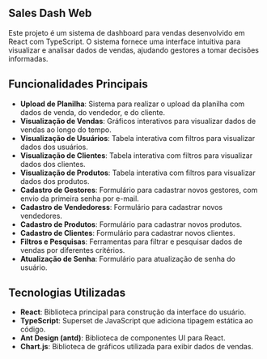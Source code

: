 ## Sales Dash Web

Este projeto é um sistema de dashboard para vendas desenvolvido em React com TypeScript. O sistema fornece uma interface intuitiva para visualizar e analisar dados de vendas, ajudando gestores a tomar decisões informadas.

## Funcionalidades Principais

- **Upload de Planilha**: Sistema para realizar o upload da planilha com dados de venda, do vendedor, e do cliente.
- **Visualização de Vendas**: Gráficos interativos para visualizar dados de vendas ao longo do tempo.
- **Visualização de Usuários**: Tabela interativa com filtros para visualizar dados dos usuários.
- **Visualização de Clientes**: Tabela interativa com filtros para visualizar dados dos clientes.
- **Visualização de Produtos**: Tabela interativa com filtros para visualizar dados dos produtos.
- **Cadastro de Gestores**: Formulário para cadastrar novos gestores, com envio da primeira senha por e-mail.
- **Cadastro de Vendedoress**: Formulário para cadastrar novos vendedores.
- **Cadastro de Produtos**: Formulário para cadastrar novos produtos.
- **Cadastro de Clientes**: Formulário para cadastrar novos clientes.
- **Filtros e Pesquisas**: Ferramentas para filtrar e pesquisar dados de vendas por diferentes critérios.
- **Atualização de Senha**: Formulário para atualização de senha do usuário.

## Tecnologias Utilizadas

- **React**: Biblioteca principal para construção da interface do usuário.
- **TypeScript**: Superset de JavaScript que adiciona tipagem estática ao código.
- **Ant Design (antd)**: Biblioteca de componentes UI para React.
- **Chart.js**: Biblioteca de gráficos utilizada para exibir dados de vendas.
